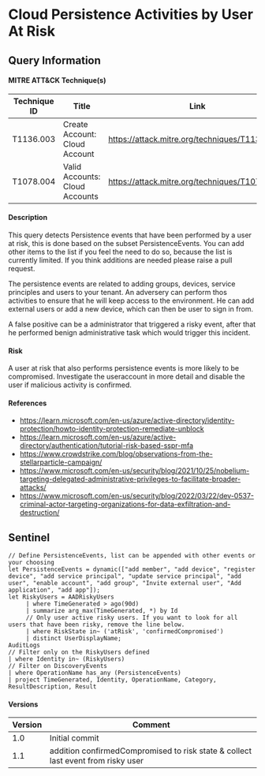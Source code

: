 # Cloud Persistence Activities by User At Risk

## Query Information

#### MITRE ATT&CK Technique(s)

| Technique ID | Title    | Link    |
| ---  | --- | --- |
| T1136.003 | Create Account: Cloud Account | https://attack.mitre.org/techniques/T1136/003/ |
|  T1078.004          | Valid Accounts: Cloud Accounts | https://attack.mitre.org/techniques/T1078/004/|

#### Description
This query detects Persistence events that have been performed by a user at risk, this is done based on the subset PersistenceEvents. You can add other items to the list if you feel the need to do so, because the list is currently limited. If you think additions are needed please raise a pull request. 

The persistence events are related to adding groups, devices, service principles and users to your tenant. An adversery can perform thos activities to ensure that he will keep access to the environment. He can add external users or add a new device, which can then be user to sign in from.

A false positive can be a administrator that triggered a risky event, after that he performed benign administrative task which would trigger this incident. 

#### Risk
A user at risk that also performs persistence events is more likely to be compromised. Investigate the useraccount in more detail and disable the user if malicious activity is confirmed. 

#### References
- https://learn.microsoft.com/en-us/azure/active-directory/identity-protection/howto-identity-protection-remediate-unblock
- https://learn.microsoft.com/en-us/azure/active-directory/authentication/tutorial-risk-based-sspr-mfa
- https://www.crowdstrike.com/blog/observations-from-the-stellarparticle-campaign/
- https://www.microsoft.com/en-us/security/blog/2021/10/25/nobelium-targeting-delegated-administrative-privileges-to-facilitate-broader-attacks/
- https://www.microsoft.com/en-us/security/blog/2022/03/22/dev-0537-criminal-actor-targeting-organizations-for-data-exfiltration-and-destruction/

## Sentinel
```
// Define PersistenceEvents, list can be appended with other events or your choosing
let PersistenceEvents = dynamic(["add member", "add device", "register device", "add service principal", "update service principal", "add user", "enable account", "add group", "Invite external user", "Add application", "add app"]);
let RiskyUsers = AADRiskyUsers
     | where TimeGenerated > ago(90d)
     | summarize arg_max(TimeGenerated, *) by Id
     // Only user active risky users. If you want to look for all users that have been risky, remove the line below.
     | where RiskState in~ ('atRisk', 'confirmedCompromised')
     | distinct UserDisplayName;
AuditLogs
// Filter only on the RiskyUsers defined
| where Identity in~ (RiskyUsers)
// Filter on DiscoveryEvents
| where OperationName has_any (PersistenceEvents)
| project TimeGenerated, Identity, OperationName, Category, ResultDescription, Result
```
#### Versions
| Version | Comment |
| ---  | --- |
| 1.0 | Initial commit |
| 1.1 | addition confirmedCompromised to risk state & collect last event from risky user |